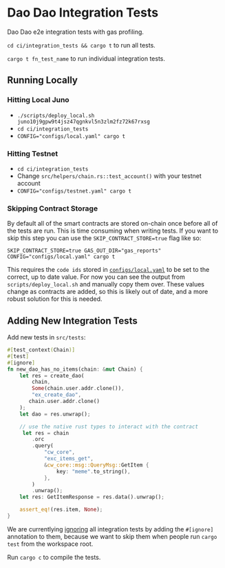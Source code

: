 # Dao Dao Integration Tests

Dao Dao e2e integration tests with gas profiling.

`cd ci/integration_tests && cargo t` to run all tests.

`cargo t fn_test_name` to run individual integration tests.

## Running Locally

### Hitting Local Juno

* `./scripts/deploy_local.sh juno10j9gpw9t4jsz47qgnkvl5n3zlm2fz72k67rxsg`
* `cd ci/integration_tests`
* `CONFIG="configs/local.yaml" cargo t`

### Hitting Testnet

* `cd ci/integration_tests`
* Change `src/helpers/chain.rs::test_account()` with your testnet account
* `CONFIG="configs/testnet.yaml" cargo t`

### Skipping Contract Storage

By default all of the smart contracts are stored on-chain once before all of the tests are run.
This is time consuming when writing tests. If you want to skip this step you can use the `SKIP_CONTRACT_STORE=true` flag like so:

`SKIP_CONTRACT_STORE=true GAS_OUT_DIR="gas_reports" CONFIG="configs/local.yaml" cargo t`

This requires the `code ids` stored in [`configs/local.yaml`](configs/local.yaml) to be set to the correct, up to date value.
For now you can see the output from `scripts/deploy_local.sh` and manually copy them over.
These values change as contracts are added, so this is likely out of date, and a more robust solution for this is needed.


## Adding New Integration Tests

Add new tests in `src/tests`:
```rust
#[test_context(Chain)]
#[test]
#[ignore]
fn new_dao_has_no_items(chain: &mut Chain) {
    let res = create_dao(
        chain,
        Some(chain.user.addr.clone()),
        "ex_create_dao",
       chain.user.addr.clone()
    );
    let dao = res.unwrap();

    // use the native rust types to interact with the contract
     let res = chain
        .orc
        .query(
            "cw_core",
            "exc_items_get",
            &cw_core::msg::QueryMsg::GetItem {
                key: "meme".to_string(),
            },
        )
        .unwrap();
    let res: GetItemResponse = res.data().unwrap();

    assert_eq!(res.item, None);
}
```

We are currentlying [ignoring](https://doc.rust-lang.org/book/ch11-02-running-tests.html#ignoring-some-tests-unless-specifically-requested) all integration tests by adding the `#[ignore]` annotation to them, because we want to skip them when people run `cargo test` from the workspace root.

Run `cargo c` to compile the tests.
